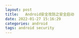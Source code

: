 ```yaml
---
layout: post
title:   Android安全攻防之安全启动
date: 2022-01-27 15:16:29
categories: android
tags: android security
---
```

